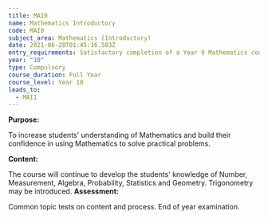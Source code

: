 ```yaml
---
title: MAI0
name: Mathematics Introductory
code: MAI0
subject_area: Mathematics (Introductory)
date: 2021-06-28T01:45:16.583Z
entry_requirements: Satisfactory completion of a Year 9 Mathematics course.
year: "10"
type: Compulsory
course_duration: Full Year
course_level: Year 10
leads_to:
  - MAI1
---
```

**Purpose:**

To increase students' understanding of Mathematics and build their confidence in using Mathematics to solve practical problems.

**Content:**

The course will continue to develop the students' knowledge of Number, Measurement, Algebra, Probability, Statistics and Geometry. Trigonometry may be introduced.
**Assessment:**

Common topic tests on content and process. End of year examination.
